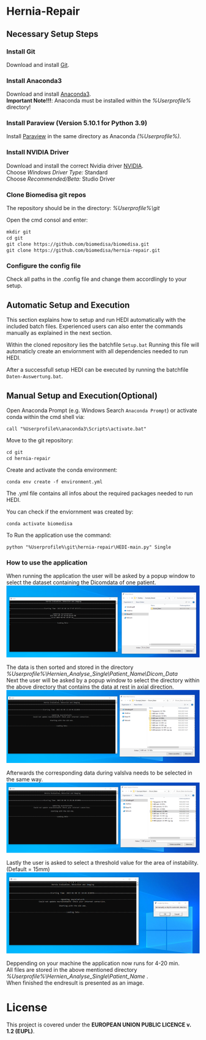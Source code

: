 # Hernia-Repair
## Necessary Setup Steps
### __Install Git__
Download and install [Git](https://github.com/git-for-windows/git/releases/download/v2.28.0.windows.1/Git-2.28.0-64-bit.exe).


### __Install Anaconda3__
Download and install [Anaconda3](https://www.anaconda.com/products/individual#windows).<br />
**Important Note!!!**: Anaconda must be installed within the *%Userprofile%* directory!

### __Install Paraview (Version 5.10.1 for Python 3.9)__
Install [Paraview](https://www.paraview.org/download/) in the same directory as Anaconda *(%Userprofile%)*.

### __Install NVIDIA Driver__
Download and install the correct Nvidia driver [NVIDIA](https://www.nvidia.com/Download/Find.aspx?lang=en-us).  
Choose *Windows Driver Type:* Standard  
Choose *Recommended/Beta:* Studio Driver

### __Clone Biomedisa git repos__
The repository should be in the directory: *%Userprofile%\git*

Open the cmd consol and enter:
```
mkdir git
cd git
git clone https://github.com/biomedisa/biomedisa.git
git clone https://github.com/biomedisa/hernia-repair.git 
``` 
### __Configure the config file__
Check all paths in the .config file and change them accordlingly to your setup.

## __Automatic Setup and Execution__
This section explains how to setup and run HEDI 
automatically with the included batch files.
Experienced users can also enter the commands manually
as explained in the next section.

Within the cloned repository lies the batchfile `Setup.bat`
Running this file will automaticly create an enviornment 
with all dependencies needed to run HEDI.

After a successfull setup HEDI can be executed by running
the batchfile `Daten-Auswertung.bat`.

## __Manual Setup and Execution(Optional)__
Open Anaconda Prompt (e.g. Windows Search `Anaconda Prompt`)
or activate conda within the cmd shell via: 
```
call "%Userprofile%\anaconda3\Scripts\activate.bat"
```
Move to the git repository:
```
cd git
cd hernia-repair
```
Create and activate the conda environment:
```
conda env create -f environment.yml
```
The .yml file contains all infos about the required packages
needed to run HEDI.

You can check if the enviornment was created by:
```
conda activate biomedisa
```
To Run the application use the command:
```
python "%Userprofile%\git\hernia-repair\HEDI-main.py" Single
```



### __How to use the application__
  When running the application the user will be asked by a popup window to select the dataset containing the Dicomdata of one patient.
  ![Alt Text](res/SelectDataset.png)
  
  The data is then sorted and stored in the directory *%Userprofile%\Hernien_Analyse_Single\Patient_Name\Dicom_Data*<br />
  Next the user will be asked by a popup window to select the directory within the above directory that contains the data at rest in axial direction.
   ![Alt Text](res/SelectRest.png)
  
  Afterwards the corresponding data during valslva needs to be selected in the same way.
   ![Alt Text](res/SelectValsalva.png)
  
  Lastly the user is asked to select a threshold value for the area of instability. (Default = 15mm)
   ![Alt Text](res/SelectThreshold.png)
  
  Deppending on your machine the application now runs for 4-20 min. <br />
  All files are stored in the above mentioned directory *%Userprofile%\Hernien_Analyse_Single\Patient_Name* . <br />
  When finished the endresult is presented as an image.
  
# License

This project is covered under the **EUROPEAN UNION PUBLIC LICENCE v. 1.2 (EUPL)**.
  
  
  
  
  

